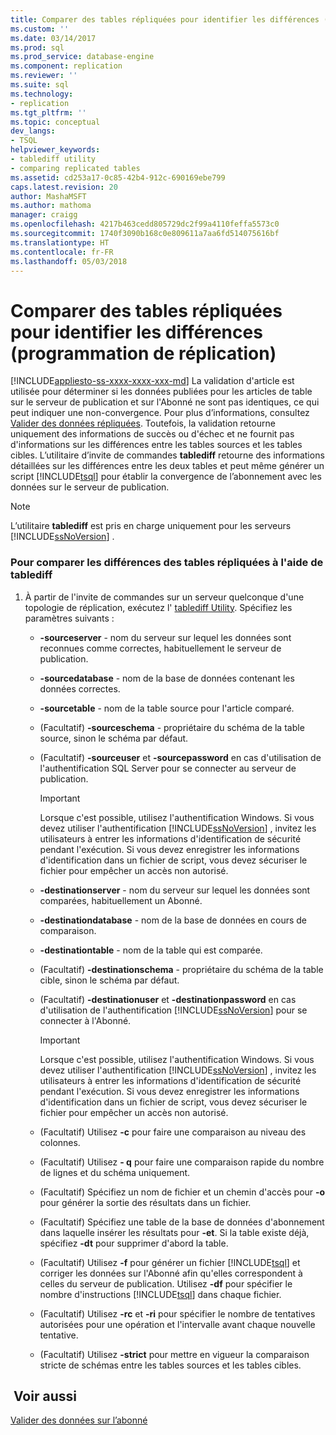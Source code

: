 ```yaml
---
title: Comparer des tables répliquées pour identifier les différences (programmation de réplication) | Microsoft Docs
ms.custom: ''
ms.date: 03/14/2017
ms.prod: sql
ms.prod_service: database-engine
ms.component: replication
ms.reviewer: ''
ms.suite: sql
ms.technology:
- replication
ms.tgt_pltfrm: ''
ms.topic: conceptual
dev_langs:
- TSQL
helpviewer_keywords:
- tablediff utility
- comparing replicated tables
ms.assetid: cd253a17-0c85-42b4-912c-690169ebe799
caps.latest.revision: 20
author: MashaMSFT
ms.author: mathoma
manager: craigg
ms.openlocfilehash: 4217b463cedd805729dc2f99a4110feffa5573c0
ms.sourcegitcommit: 1740f3090b168c0e809611a7aa6fd514075616bf
ms.translationtype: HT
ms.contentlocale: fr-FR
ms.lasthandoff: 05/03/2018
---
```

# <a name="compare-replicated-tables-for-differences-replication-programming"></a>Comparer des tables répliquées pour identifier les différences (programmation de réplication)
[!INCLUDE[appliesto-ss-xxxx-xxxx-xxx-md](../../../includes/appliesto-ss-xxxx-xxxx-xxx-md.md)]
  La validation d'article est utilisée pour déterminer si les données publiées pour les articles de table sur le serveur de publication et sur l'Abonné ne sont pas identiques, ce qui peut indiquer une non-convergence. Pour plus d’informations, consultez [Valider des données répliquées](../../../relational-databases/replication/validate-replicated-data.md). Toutefois, la validation retourne uniquement des informations de succès ou d'échec et ne fournit pas d'informations sur les différences entre les tables sources et les tables cibles. L’utilitaire d’invite de commandes **tablediff** retourne des informations détaillées sur les différences entre les deux tables et peut même générer un script [!INCLUDE[tsql](../../../includes/tsql-md.md)] pour établir la convergence de l’abonnement avec les données sur le serveur de publication.  
  
> [!NOTE]  
>  L’utilitaire **tablediff** est pris en charge uniquement pour les serveurs [!INCLUDE[ssNoVersion](../../../includes/ssnoversion-md.md)] .  
  
### <a name="to-compare-replicated-tables-for-differences-using-tablediff"></a>Pour comparer les différences des tables répliquées à l'aide de tablediff  
  
1.  À partir de l'invite de commandes sur un serveur quelconque d'une topologie de réplication, exécutez l' [tablediff Utility](../../../tools/tablediff-utility.md). Spécifiez les paramètres suivants :  
  
    -   **-sourceserver** - nom du serveur sur lequel les données sont reconnues comme correctes, habituellement le serveur de publication.  
  
    -   **-sourcedatabase** - nom de la base de données contenant les données correctes.  
  
    -   **-sourcetable** - nom de la table source pour l'article comparé.  
  
    -   (Facultatif) **-sourceschema** - propriétaire du schéma de la table source, sinon le schéma par défaut.  
  
    -   (Facultatif) **-sourceuser** et **-sourcepassword** en cas d'utilisation de l'authentification SQL Server pour se connecter au serveur de publication.  
  
        > [!IMPORTANT]  
        >  Lorsque c'est possible, utilisez l'authentification Windows. Si vous devez utiliser l'authentification [!INCLUDE[ssNoVersion](../../../includes/ssnoversion-md.md)] , invitez les utilisateurs à entrer les informations d'identification de sécurité pendant l'exécution. Si vous devez enregistrer les informations d'identification dans un fichier de script, vous devez sécuriser le fichier pour empêcher un accès non autorisé.  
  
    -   **-destinationserver** - nom du serveur sur lequel les données sont comparées, habituellement un Abonné.  
  
    -   **-destinationdatabase** - nom de la base de données en cours de comparaison.  
  
    -   **-destinationtable** - nom de la table qui est comparée.  
  
    -   (Facultatif) **-destinationschema** - propriétaire du schéma de la table cible, sinon le schéma par défaut.  
  
    -   (Facultatif) **-destinationuser** et **-destinationpassword** en cas d'utilisation de l'authentification [!INCLUDE[ssNoVersion](../../../includes/ssnoversion-md.md)] pour se connecter à l'Abonné.  
  
        > [!IMPORTANT]  
        >  Lorsque c'est possible, utilisez l'authentification Windows. Si vous devez utiliser l'authentification [!INCLUDE[ssNoVersion](../../../includes/ssnoversion-md.md)] , invitez les utilisateurs à entrer les informations d'identification de sécurité pendant l'exécution. Si vous devez enregistrer les informations d'identification dans un fichier de script, vous devez sécuriser le fichier pour empêcher un accès non autorisé.  
  
    -   (Facultatif) Utilisez **-c** pour faire une comparaison au niveau des colonnes.  
  
    -   (Facultatif) Utilisez **- q** pour faire une comparaison rapide du nombre de lignes et du schéma uniquement.  
  
    -   (Facultatif) Spécifiez un nom de fichier et un chemin d'accès pour **-o** pour générer la sortie des résultats dans un fichier.  
  
    -   (Facultatif) Spécifiez une table de la base de données d'abonnement dans laquelle insérer les résultats pour **-et**. Si la table existe déjà, spécifiez **-dt** pour supprimer d'abord la table.  
  
    -   (Facultatif) Utilisez **-f** pour générer un fichier [!INCLUDE[tsql](../../../includes/tsql-md.md)] et corriger les données sur l'Abonné afin qu'elles correspondent à celles du serveur de publication. Utilisez **-df** pour spécifier le nombre d'instructions [!INCLUDE[tsql](../../../includes/tsql-md.md)] dans chaque fichier.  
  
    -   (Facultatif) Utilisez **-rc** et **-ri** pour spécifier le nombre de tentatives autorisées pour une opération et l'intervalle avant chaque nouvelle tentative.  
  
    -   (Facultatif) Utilisez **-strict** pour mettre en vigueur la comparaison stricte de schémas entre les tables sources et les tables cibles.  
  
## <a name="see-also"></a> Voir aussi  
 [Valider des données sur l’abonné](../../../relational-databases/replication/validate-data-at-the-subscriber.md)  
  
  

